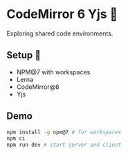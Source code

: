 # CodeMirror 6 Yjs 💎

Exploring shared code environments.

## Setup 🔧

- NPM@7 with workspaces
- Lerna
- CodeMirror@6
- Yjs

## Demo

```bash
npm install -g npm@7 # for workspaces
npm ci
npm run dev # start server and client
```
